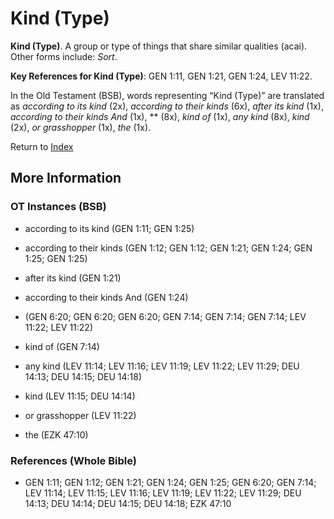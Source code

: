 # Kind (Type)
**Kind (Type)**. 
A group or type of things that share similar qualities (acai). 
Other forms include: 
*Sort*. 


**Key References for Kind (Type)**: 
GEN 1:11, GEN 1:21, GEN 1:24, LEV 11:22. 


In the Old Testament (BSB), words representing “Kind (Type)” are translated as 
*according to its kind* (2x), *according to their kinds* (6x), *after its kind* (1x), *according to their kinds And* (1x), ** (8x), *kind of* (1x), *any kind* (8x), *kind* (2x), *or grasshopper* (1x), *the* (1x). 




Return to [Index](00-Index.md)

## More Information

### OT Instances (BSB)

* according to its kind (GEN 1:11; GEN 1:25)

* according to their kinds (GEN 1:12; GEN 1:12; GEN 1:21; GEN 1:24; GEN 1:25; GEN 1:25)

* after its kind (GEN 1:21)

* according to their kinds And (GEN 1:24)

*  (GEN 6:20; GEN 6:20; GEN 6:20; GEN 7:14; GEN 7:14; GEN 7:14; LEV 11:22; LEV 11:22)

* kind of (GEN 7:14)

* any kind (LEV 11:14; LEV 11:16; LEV 11:19; LEV 11:22; LEV 11:29; DEU 14:13; DEU 14:15; DEU 14:18)

* kind (LEV 11:15; DEU 14:14)

* or grasshopper (LEV 11:22)

* the (EZK 47:10)



### References (Whole Bible)

* GEN 1:11; GEN 1:12; GEN 1:21; GEN 1:24; GEN 1:25; GEN 6:20; GEN 7:14; LEV 11:14; LEV 11:15; LEV 11:16; LEV 11:19; LEV 11:22; LEV 11:29; DEU 14:13; DEU 14:14; DEU 14:15; DEU 14:18; EZK 47:10




